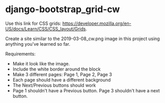# django-bootstrap_grid-cw

Use this link for CSS grids: https://developer.mozilla.org/en-US/docs/Learn/CSS/CSS_layout/Grids.

Create a site similar to the 2019-03-08_cw.png image in this project using anything you've learned so far.

Requirements:
- Make it look like the image.
- Include the white border around the block
- Make 3 different pages: Page 1, Page 2, Page 3
- Each page should have a different background
- The Next/Previous buttons should work
- Page 1 shouldn't have a Previous button. Page 3 shouldn't have a next button.
